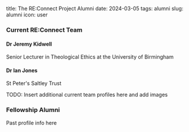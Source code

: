 title: The RE:Connect Project Alumni
date: 2024-03-05
tags: alumni
slug: alumni
icon: user


### Current RE:Connect Team

<h4 id="jeremykidwell">Dr Jeremy Kidwell</h4>
Senior Lecturer in Theological Ethics at the University of Birmingham

<h4 id="ianjones">Dr Ian Jones</h4>
St Peter's Saltley Trust

TODO:
Insert additional current team profiles here and add images


### Fellowship Alumni

Past profile info here